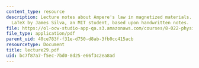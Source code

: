 ```yaml
---
content_type: resource
description: Lecture notes about Ampere's law in magnetized materials. Prepared in
  LaTeX by James Silva, an MIT student, based upon handwritten notes.
file: https://ol-ocw-studio-app-qa.s3.amazonaws.com/courses/8-022-physics-ii-electricity-and-magnetism-fall-2006/bc7f87a7f5ec7bd08d25e66f3c2ea8ad_lecture29.pdf
file_type: application/pdf
parent_uid: 40ce783f-f31e-d750-d8ab-3fb0cc415acb
resourcetype: Document
title: lecture29.pdf
uid: bc7f87a7-f5ec-7bd0-8d25-e66f3c2ea8ad
---
```

